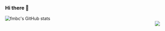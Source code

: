 ### Hi there 👋

![fmbc's GitHub stats](https://github-readme-stats.vercel.app/api?username=fmbc&show_icons=true&theme=highcontrast)   
<img align='right' src="http://mazassumnida.wtf/api/v2/generate_badge?boj=haesoo9410">
